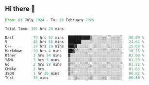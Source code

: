 ## Hi there 👋

<!--START_SECTION:waka-->

```rust
From: 03 July 2024 - To: 26 February 2025

Total Time: 195 hrs 20 mins

Dart         79 hrs 52 mins  ██████████▒░░░░░░░░░░░░░░   40.89 %
V            46 hrs 56 mins  ██████░░░░░░░░░░░░░░░░░░░   24.03 %
C++          29 hrs 28 mins  ███▓░░░░░░░░░░░░░░░░░░░░░   15.09 %
Markdown     20 hrs 4 mins   ██▓░░░░░░░░░░░░░░░░░░░░░░   10.28 %
Other        3 hrs 54 mins   ▓░░░░░░░░░░░░░░░░░░░░░░░░   02.00 %
YAML         3 hrs 5 mins    ▒░░░░░░░░░░░░░░░░░░░░░░░░   01.59 %
Go           2 hrs 58 mins   ▒░░░░░░░░░░░░░░░░░░░░░░░░   01.52 %
CMake        2 hrs           ▒░░░░░░░░░░░░░░░░░░░░░░░░   01.03 %
JSON         1 hr 36 mins    ▒░░░░░░░░░░░░░░░░░░░░░░░░   00.82 %
Text         58 mins         ░░░░░░░░░░░░░░░░░░░░░░░░░   00.50 %
```

<!--END_SECTION:waka-->

<!--
**mathiskakal/mathiskakal** is a ✨ _special_ ✨ repository because its `README.md` (this file) appears on your GitHub profile.

Here are some ideas to get you started:

- 🔭 I’m currently working on ...
- 🌱 I’m currently learning ...
- 👯 I’m looking to collaborate on ...
- 🤔 I’m looking for help with ...
- 💬 Ask me about ...
- 📫 How to reach me: ...
- 😄 Pronouns: ...
- ⚡ Fun fact: ...
-->
